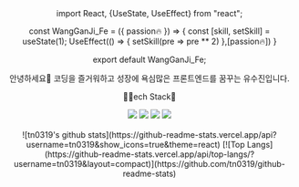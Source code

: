 <div align="center">
import React, {UseState, UseEffect} from "react";

const WangGanJi_Fe = ({ passion🔥 }) => {
    const [skill, setSkill] = useState(1);
    UseEffect(() => {
        setSkill(pre => pre ** 2)
    },[passion🔥])
}

export default WangGanJi_Fe;


안녕하세요🙋
코딩을 즐거워하고 성장에 욕심많은
프론트엔드를 꿈꾸는 유수진입니다.

👩‍🌾ech Stack🌾
<div>
    <img src="https://img.shields.io/badge/React-61DAFB?style=for-the-badge&logo=React&logoColor=white">
    <img src="https://img.shields.io/badge/Redux-764ABC?style=for-the-badge&logo=Redux&logoColor=white">
    <img src="https://img.shields.io/badge/TypeScript-3178C6?style=for-the-badge&logo=TypeScript&logoColor=white">
    <img src="https://img.shields.io/badge/Sass-CC6699?style=for-the-badge&logo=Sass&logoColor=white">
</div>
<br/>
![tn0319's github stats](https://github-readme-stats.vercel.app/api?username=tn0319&show_icons=true&theme=react)
[![Top Langs](https://github-readme-stats.vercel.app/api/top-langs/?username=tn0319&layout=compact)](https://github.com/tn0319/github-readme-stats)
</div>
